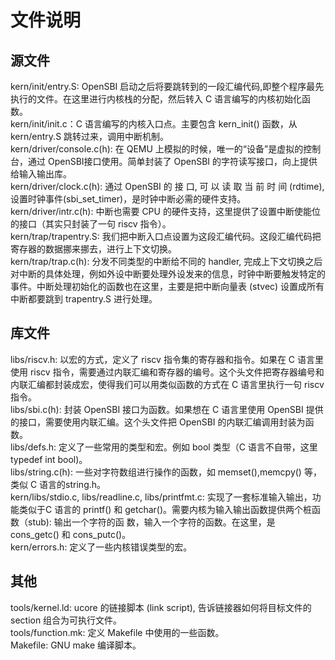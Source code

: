 # 文件说明
## 源文件
kern/init/entry.S: OpenSBI 启动之后将要跳转到的一段汇编代码,即整个程序最先执行的文件。在这里进行内核栈的分配，然后转入 C 语言编写的内核初始化函数。\
kern/init/init.c：C 语言编写的内核入口点。主要包含 kern_init() 函数，从 kern/entry.S 跳转过来，调用中断机制。\
kern/driver/console.c(h): 在 QEMU 上模拟的时候，唯一的“设备”是虚拟的控制台，通过 OpenSBI接口使用。简单封装了 OpenSBI 的字符读写接口，向上提供给输入输出库。\
kern/driver/clock.c(h): 通过 OpenSBI 的 接 口, 可 以 读 取 当 前 时 间 (rdtime), 设置时钟事件(sbi_set_timer)，是时钟中断必需的硬件支持。\
kern/driver/intr.c(h): 中断也需要 CPU 的硬件支持，这里提供了设置中断使能位的接口（其实只封装了一句 riscv 指令）。\
kern/trap/trapentry.S: 我们把中断入口点设置为这段汇编代码。这段汇编代码把寄存器的数据挪来挪去，进行上下文切换。\
kern/trap/trap.c(h): 分发不同类型的中断给不同的 handler, 完成上下文切换之后对中断的具体处理，例如外设中断要处理外设发来的信息，时钟中断要触发特定的事件。中断处理初始化的函数也在这里，主要是把中断向量表 (stvec) 设置成所有中断都要跳到 trapentry.S 进行处理。

## 库文件
libs/riscv.h: 以宏的方式，定义了 riscv 指令集的寄存器和指令。如果在 C 语言里使用 riscv 指令，需要通过内联汇编和寄存器的编号。这个头文件把寄存器编号和内联汇编都封装成宏，使得我们可以用类似函数的方式在 C 语言里执行一句 riscv 指令。\
libs/sbi.c(h): 封装 OpenSBI 接口为函数。如果想在 C 语言里使用 OpenSBI 提供的接口，需要使用内联汇编。这个头文件把 OpenSBI 的内联汇编调用封装为函数。\
libs/defs.h: 定义了一些常用的类型和宏。例如 bool 类型（C 语言不自带，这里 typedef int bool)。\
libs/string.c(h): 一些对字符数组进行操作的函数，如 memset(),memcpy() 等，类似 C 语言的string.h。\
kern/libs/stdio.c, libs/readline.c, libs/printfmt.c: 实现了一套标准输入输出，功能类似于C 语言的 printf() 和 getchar()。需要内核为输入输出函数提供两个桩函数（stub): 输出一个字符的函
数，输入一个字符的函数。在这里，是 cons_getc() 和 cons_putc()。\
kern/errors.h: 定义了一些内核错误类型的宏。

## 其他
tools/kernel.ld: ucore 的链接脚本 (link script), 告诉链接器如何将目标文件的 section 组合为可执行文件。\
tools/function.mk: 定义 Makefile 中使用的一些函数。\
Makefile: GNU make 编译脚本。

